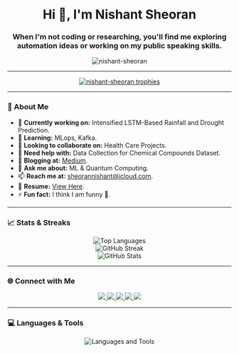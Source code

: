 <h1 align="center">Hi 👋, I'm Nishant Sheoran</h1>
<h3 align="center">When I'm not coding or researching, you'll find me exploring automation ideas or working on my public speaking skills.</h3>

<div align="center">
  <img src="https://komarev.com/ghpvc/?username=nishant-sheoran&label=Profile%20views&color=green&style=pixel&abbreviated=true" alt="nishant-sheoran" />
</div>

---

<div align="center">
  <a href="https://github.com/ryo-ma/github-profile-trophy">
    <img src="https://github-profile-trophy.vercel.app/?username=nishant-sheoran&margin-w=10&margin-h=10&theme=radical&no-frame=true" alt="nishant-sheoran trophies" />
  </a>
</div>

---

### 🌟 About Me
- 🔭 **Currently working on:** Intensified LSTM-Based Rainfall and Drought Prediction.
- 🌱 **Learning:** MLops, Kafka.
- 👯 **Looking to collaborate on:** Health Care Projects.
- 🤝 **Need help with:** Data Collection for Chemical Compounds Dataset.
- 📝 **Blogging at:** [Medium](https://nishant-sheoran.medium.com/).
- 💬 **Ask me about:** ML & Quantum Computing.
- 📫 **Reach me at:** sheorannishant@icloud.com.
- 📄 **Resume:** [View Here](https://drive.google.com/file/d/12sgJ7snn4HcypoNj1hWYTdOdKWWFIRsv/view?usp=sharing).
- ⚡ **Fun fact:** I think I am funny 🫣.

---

### 📈 Stats & Streaks

<div align="center">
  <img src="https://github-readme-stats.vercel.app/api/top-langs/?username=nishant-sheoran&layout=compact&theme=merko" alt="Top Languages" />
    <br>
  <img src="https://github-readme-streak-stats.herokuapp.com/?user=nishant-sheoran&theme=radical" alt="GitHub Streak" />
  <br>
  <img src="https://github-readme-stats.vercel.app/api?username=nishant-sheoran&show_icons=true&theme=merko" alt="GitHub Stats" />
</div>

---

### 🌐 Connect with Me

<div align="center">
  <a href="https://linkedin.com/in/nishant-sheoran" target="_blank">
    <img src="https://img.shields.io/badge/-LinkedIn-0A66C2?style=for-the-badge&logo=linkedin&logoColor=white" />
  </a>
  <a href="https://kaggle.com/nishantsheoran" target="_blank">
    <img src="https://img.shields.io/badge/-Kaggle-20BEFF?style=for-the-badge&logo=kaggle&logoColor=white" />
  </a>
  <a href="https://medium.com/@nishant-sheoran" target="_blank">
    <img src="https://img.shields.io/badge/-Medium-12100E?style=for-the-badge&logo=medium&logoColor=white" />
  </a>
  <a href="https://www.hackerrank.com/nishant_sheoran" target="_blank">
    <img src="https://img.shields.io/badge/-Hackerrank-2EC866?style=for-the-badge&logo=hackerrank&logoColor=white" />
  </a>
  <a href="https://www.leetcode.com/nishant_sheoran" target="_blank">
    <img src="https://img.shields.io/badge/-LeetCode-FFA116?style=for-the-badge&logo=leetcode&logoColor=white" />
  </a>
</div>

---

### 💻 Languages & Tools

<div align="center">
  <img src="https://skillicons.dev/icons?i=arduino,cpp,css,django,docker,figma,flask,git,html,kubernetes,mongodb,mysql,nodejs,opencv,pandas,postman,python,pytorch,react,scikit-learn,seaborn,sqlite,tensorflow&theme=dark" alt="Languages and Tools" />
</div>

